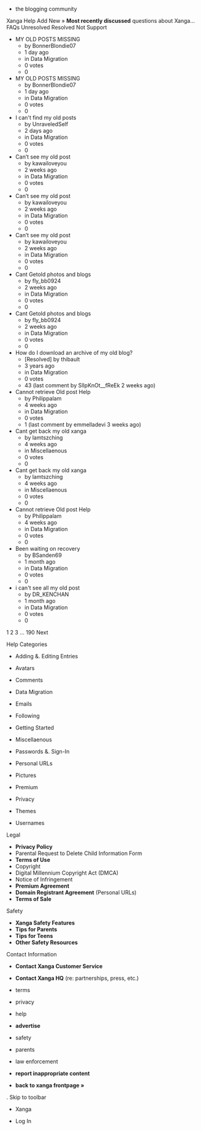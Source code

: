 *   the blogging community

Xanga Help Add New » **Most recently discussed** questions about Xanga… FAQs Unresolved Resolved Not Support

*   MY OLD POSTS MISSING
    *   by BonnerBlondie07
    *   1 day ago
    *   in Data Migration
    *   0 votes
    *   0
*   MY OLD POSTS MISSING
    *   by BonnerBlondie07
    *   1 day ago
    *   in Data Migration
    *   0 votes
    *   0
*   I can't find my old posts
    *   by UnraveledSelf
    *   2 days ago
    *   in Data Migration
    *   0 votes
    *   0
*   Can’t see my old post
    *   by kawailoveyou
    *   2 weeks ago
    *   in Data Migration
    *   0 votes
    *   0
*   Can’t see my old post
    *   by kawailoveyou
    *   2 weeks ago
    *   in Data Migration
    *   0 votes
    *   0
*   Can’t see my old post
    *   by kawailoveyou
    *   2 weeks ago
    *   in Data Migration
    *   0 votes
    *   0
*   Cant Getold photos and blogs
    *   by fly\_bb0924
    *   2 weeks ago
    *   in Data Migration
    *   0 votes
    *   0
*   Cant Getold photos and blogs
    *   by fly\_bb0924
    *   2 weeks ago
    *   in Data Migration
    *   0 votes
    *   0
*   How do I download an archive of my old blog?
    *   \[Resolved\] by thibault
    *   3 years ago
    *   in Data Migration
    *   0 votes
    *   43 (last comment by SlIpKnOt\_\_fReEk 2 weeks ago)
*   Cannot retrieve Old post Help
    *   by Philippalam
    *   4 weeks ago
    *   in Data Migration
    *   0 votes
    *   1 (last comment by emmelladevi 3 weeks ago)
*   Cant get back my old xanga
    *   by lamtszching
    *   4 weeks ago
    *   in Miscellaenous
    *   0 votes
    *   0
*   Cant get back my old xanga
    *   by lamtszching
    *   4 weeks ago
    *   in Miscellaenous
    *   0 votes
    *   0
*   Cannot retrieve Old post Help
    *   by Philippalam
    *   4 weeks ago
    *   in Data Migration
    *   0 votes
    *   0
*   Been waiting on recovery
    *   by BSanden69
    *   1 month ago
    *   in Data Migration
    *   0 votes
    *   0
*   i can't see all my old post
    *   by DR\_KENCHAN
    *   1 month ago
    *   in Data Migration
    *   0 votes
    *   0

1 2 3 ... 190 Next

Help Categories

*   Adding &. Editing Entries
*   Avatars
*   Comments
*   Data Migration
*   Emails
*   Following
*   Getting Started
*   Miscellaenous

*   Passwords &. Sign-In
*   Personal URLs
*   Pictures
*   Premium
*   Privacy
*   Themes
*   Usernames

Legal

*   **Privacy Policy**
*   Parental Request to Delete Child Information Form
*   **Terms of Use**
*   Copyright
*   Digital Millennium Copyright Act (DMCA)
*   Notice of Infringement
*   **Premium Agreement**
*   **Domain Registrant Agreement** (Personal URLs)
*   **Terms of Sale**

Safety

*   **Xanga Safety Features**
*   **Tips for Parents**
*   **Tips for Teens**
*   **Other Safety Resources**

Contact Information

*   **Contact Xanga Customer Service**
*   **Contact Xanga HQ** (re: partnerships, press, etc.)

*   terms
*   privacy
*   help
*   **advertise**

*   safety
*   parents
*   law enforcement
*   **report inappropriate content**

*   **back to xanga frontpage »**

<img src="http://pixel.quantserve.com/pixel/p-87h-iNOVooym2.gif" style="display: none" height="1" width="1" alt="Quantcast"/>. Skip to toolbar

*   Xanga

*   Log In